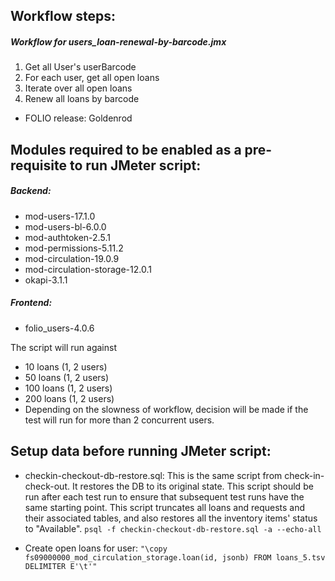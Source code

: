 ## Workflow steps:
##### Workflow for users_loan-renewal-by-barcode.jmx
1. Get all User's userBarcode
2. For each user, get all open loans
3. Iterate over all open loans
4. Renew all loans by barcode

- FOLIO release: Goldenrod

## Modules required to be enabled as a pre-requisite to run JMeter script:
##### Backend:
- mod-users-17.1.0
- mod-users-bl-6.0.0
- mod-authtoken-2.5.1
- mod-permissions-5.11.2
- mod-circulation-19.0.9
- mod-circulation-storage-12.0.1
- okapi-3.1.1

##### Frontend:
- folio_users-4.0.6

The script will run against 
- 10 loans (1, 2 users)
- 50 loans (1, 2 users)
- 100 loans (1, 2 users)
- 200 loans (1, 2 users)
- Depending on the slowness of workflow, decision will be made if the test will run for more than 2 concurrent users.

## Setup data before running JMeter script:
- checkin-checkout-db-restore.sql:
This is the same script from check-in-check-out. It restores the DB to its original state. This script should be run after each test run to ensure that subsequent test runs have the same starting point. This script truncates all loans and requests and their associated tables, and also restores all the inventory items' status to "Available".
`psql -f checkin-checkout-db-restore.sql -a --echo-all`

- Create open loans for user:
`"\copy fs09000000_mod_circulation_storage.loan(id, jsonb) FROM loans_5.tsv DELIMITER E'\t'"`
